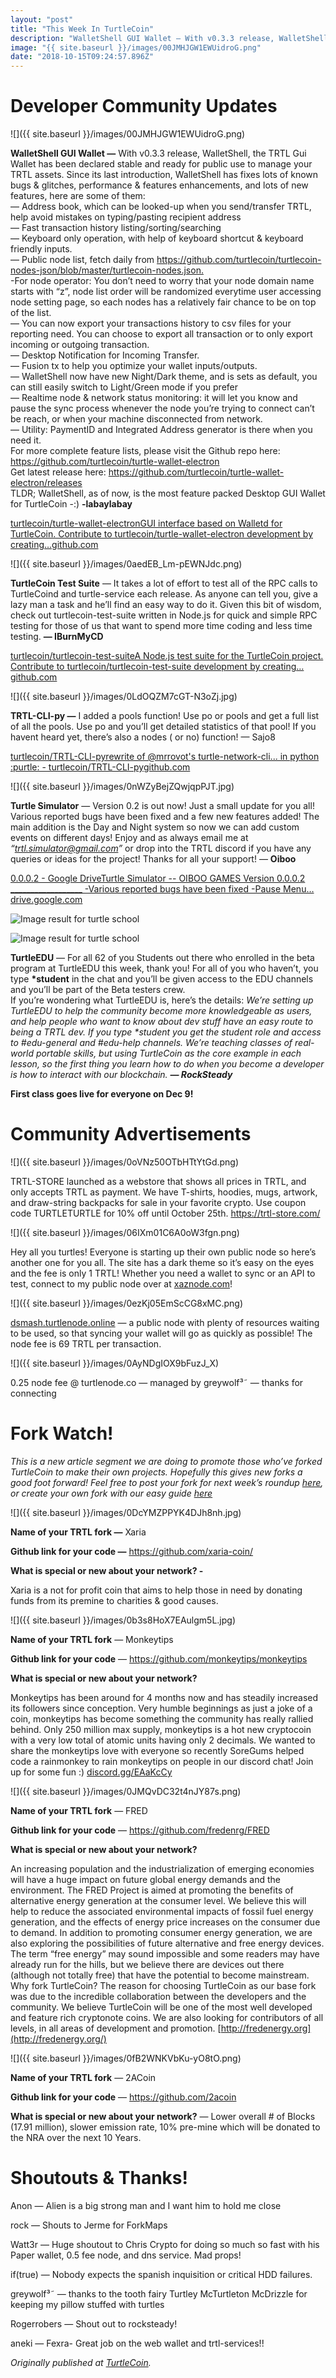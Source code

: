 ```yaml
---
layout: "post"
title: "This Week In TurtleCoin"
description: "WalletShell GUI Wallet — With v0.3.3 release, WalletShell, the TRTL Gui Wallet has been declared stable and ready for public use to manage your TRTL assets. Since its last introduction, WalletShell…"
image: "{{ site.baseurl }}/images/00JMHJGW1EWUidroG.png"
date: "2018-10-15T09:24:57.896Z"
---
```


# Developer Community Updates

![]({{ site.baseurl }}/images/00JMHJGW1EWUidroG.png)

**WalletShell GUI Wallet —** With v0.3.3 release, WalletShell, the TRTL Gui Wallet has been declared stable and ready for public use to manage your TRTL assets. Since its last introduction, WalletShell has fixes lots of known bugs & glitches, performance & features enhancements, and lots of new features, here are some of them:  
— Address book, which can be looked-up when you send/transfer TRTL, help avoid mistakes on typing/pasting recipient address  
— Fast transaction history listing/sorting/searching  
— Keyboard only operation, with help of keyboard shortcut & keyboard friendly inputs.  
— Public node list, fetch daily from <https://github.com/turtlecoin/turtlecoin-nodes-json/blob/master/turtlecoin-nodes.json.>  
\-For node operator: You don’t need to worry that your node domain name starts with “z”, node list order will be randomized everytime user accessing node setting page, so each nodes has a relatively fair chance to be on top of the list.  
— You can now export your transactions history to csv files for your reporting need. You can choose to export all transaction or to only export incoming or outgoing transaction.  
— Desktop Notification for Incoming Transfer.  
— Fusion tx to help you optimize your wallet inputs/outputs.  
— WalletShell now have new Night/Dark theme, and is sets as default, you can still easily switch to Light/Green mode if you prefer  
— Realtime node & network status monitoring: it will let you know and pause the sync process whenever the node you’re trying to connect can’t be reach, or when your machine disconnected from network.  
— Utility: PaymentID and Integrated Address generator is there when you need it.  
For more complete feature lists, please visit the Github repo here: <https://github.com/turtlecoin/turtle-wallet-electron>  
Get latest release here: <https://github.com/turtlecoin/turtle-wallet-electron/releases>  
TLDR; WalletShell, as of now, is the most feature packed Desktop GUI Wallet for TurtleCoin -:) **\-labaylabay**

[turtlecoin/turtle-wallet-electronGUI interface based on Walletd for TurtleCoin. Contribute to turtlecoin/turtle-wallet-electron development by creating…github.com](https://github.com/turtlecoin/turtle-wallet-electron)

![]({{ site.baseurl }}/images/0aedEB_Lm-pEWNJdc.png)

**TurtleCoin Test Suite** — It takes a lot of effort to test all of the RPC calls to TurtleCoind and turtle-service each release. As anyone can tell you, give a lazy man a task and he’ll find an easy way to do it. Given this bit of wisdom, check out turtlecoin-test-suite written in Node.js for quick and simple RPC testing for those of us that want to spend more time coding and less time testing. **— IBurnMyCD**

[turtlecoin/turtlecoin-test-suiteA Node.js test suite for the TurtleCoin project. Contribute to turtlecoin/turtlecoin-test-suite development by creating…github.com](https://github.com/turtlecoin/turtlecoin-test-suite)

![]({{ site.baseurl }}/images/0LdOQZM7cGT-N3oZj.jpg)

**TRTL-CLI-py —** I added a pools function! Use po or pools and get a full list of all the pools. Use po <name> and you’ll get detailed statistics of that pool! If you havent heard yet, there’s also a nodes ( or no) function! — Sajo8

[turtlecoin/TRTL-CLI-pyrewrite of @mrrovot's turtle-network-cli... in python :purtle: - turtlecoin/TRTL-CLI-pygithub.com](https://github.com/turtlecoin/trtl-cli-py)

![]({{ site.baseurl }}/images/0nWZyBejZQwjqpPJT.jpg)

**Turtle Simulator** — Version 0.2 is out now! Just a small update for you all! Various reported bugs have been fixed and a few new features added! The main addition is the Day and Night system so now we can add custom events on different days! Enjoy and as always email me at _“trtl.simulator@gmail.com”_ or drop into the TRTL discord if you have any queries or ideas for the project! Thanks for all your support! — **Oiboo**

[0.0.0.2 - Google DriveTurtle Simulator -- OIBOO GAMES Version 0.0.0.2 \_\_\_\_\_\_\_\_\_\_\_\_\_\_\_\_\_\_ -Various reported bugs have been fixed -Pause Menu…drive.google.com](https://drive.google.com/open?id=1lPJ3m6_BCTO3sUcG07OKJsXnlA25sx9e)

![Image result for turtle school](https://miro.medium.com/max/60/0*BUuxeB1UvpuniTzj?q=20)

![Image result for turtle school](https://miro.medium.com/max/1400/0*BUuxeB1UvpuniTzj)

**TurtleEDU** — For all 62 of you Students out there who enrolled in the beta program at TurtleEDU this week, thank you! For all of you who haven’t, you type **\*student** in the chat and you’ll be given access to the EDU channels and you’ll be part of the Beta testers crew.  
If you’re wondering what TurtleEDU is, here’s the details: _We’re setting up TurtleEDU to help the community become more knowledgeable as users, and help people who want to know about dev stuff have an easy route to being a TRTL dev. If you type \*student you get the student role and access to #edu-general and #edu-help channels. We’re teaching classes of real-world portable skills, but using TurtleCoin as the core example in each lesson, so the first thing you learn how to do when you become a developer is how to interact with our blockchain._ **_— RockSteady_**

**First class goes live for everyone on Dec 9!**

# Community Advertisements

![]({{ site.baseurl }}/images/0oVNz50OTbHTtYtGd.png)

TRTL-STORE launched as a webstore that shows all prices in TRTL, and only accepts TRTL as payment. We have T-shirts, hoodies, mugs, artwork, and draw-string backpacks for sale in your favorite crypto. Use coupon code TURTLETURTLE for 10% off until October 25th. <https://trtl-store.com/>

![]({{ site.baseurl }}/images/06IXm01C6A0oW3fgn.png)

Hey all you turtles! Everyone is starting up their own public node so here’s another one for you all. The site has a dark theme so it’s easy on the eyes and the fee is only 1 TRTL! Whether you need a wallet to sync or an API to test, connect to my public node over at [xaznode.com](http://xaznode.com/)!

![]({{ site.baseurl }}/images/0ezKj05EmScCG8xMC.png)

[dsmash.turtlenode.online](http://dsmash.turtlenode.online/) — a public node with plenty of resources waiting to be used, so that syncing your wallet will go as quickly as possible! The node fee is 69 TRTL per transaction.

![]({{ site.baseurl }}/images/0AyNDgIOX9bFuzJ_X)

0.25 node fee @ turtlenode.co — managed by greywolf³˜ — thanks for connecting

# Fork Watch!

_This is a new article segment we are doing to promote those who’ve forked TurtleCoin to make their own projects. Hopefully this gives new forks a good foot forward! Feel free to post your fork for next week’s roundup_ [_here_](https://goo.gl/forms/iO7Yh9OiNS7pxpBW2)_, or create your own fork with our easy guide_ [_here_](https://turtlecoin.github.io/fork)

![]({{ site.baseurl }}/images/0DcYMZPPYK4DJh8nh.jpg)

**Name of your TRTL fork —** Xaria

**Github link for your code —** <https://github.com/xaria-coin/>

**What is special or new about your network? -**

Xaria is a not for profit coin that aims to help those in need by donating funds from its premine to charities & good causes.

![]({{ site.baseurl }}/images/0b3s8HoX7EAulgm5L.jpg)

**Name of your TRTL fork** — Monkeytips

**Github link for your code** — <https://github.com/monkeytips/monkeytips>

**What is special or new about your network?**

Monkeytips has been around for 4 months now and has steadily increased its followers since conception. Very humble beginnings as just a joke of a coin, monkeytips has become something the community has really rallied behind. Only 250 million max supply, monkeytips is a hot new cryptocoin with a very low total of atomic units having only 2 decimals. We wanted to share the monkeytips love with everyone so recently SoreGums helped code a rainmonkey to rain monkeytips on people in our discord chat! Join up for some fun :) [discord.gg/EAaKcCy](http://discord.gg/EAaKcCy)

![]({{ site.baseurl }}/images/0JMQvDC32t4nJY87s.png)

**Name of your TRTL fork** — FRED

**Github link for your code** — <https://github.com/fredenrg/FRED>

**What is special or new about your network?**

An increasing population and the industrialization of emerging economies will have a huge impact on future global energy demands and the environment. The FRED Project is aimed at promoting the benefits of alternative energy generation at the consumer level. We believe this will help to reduce the associated environmental impacts of fossil fuel energy generation, and the effects of energy price increases on the consumer due to demand. In addition to promoting consumer energy generation, we are also exploring the possibilities of future alternative and free energy devices. The term “free energy” may sound impossible and some readers may have already run for the hills, but we believe there are devices out there (although not totally free) that have the potential to become mainstream. Why fork TurtleCoin? The reason for choosing TurtleCoin as our base fork was due to the incredible collaboration between the developers and the community. We believe TurtleCoin will be one of the most well developed and feature rich cryptonote coins. We are also looking for contributors of all levels, in all areas of development and promotion. [http://fredenergy.org](http://fredenergy.org/)

![]({{ site.baseurl }}/images/0fB2WNKVbKu-yO8tO.png)

**Name of your TRTL fork** — 2ACoin

**Github link for your code** — <https://github.com/2acoin>

**What is special or new about your network?** — Lower overall # of Blocks (17.91 million), slower emission rate, 10% pre-mine which will be donated to the NRA over the next 10 Years.

# Shoutouts & Thanks!

Anon — Alien is a big strong man and I want him to hold me close

rock — Shouts to Jerme for ForkMaps

Watt3r — Huge shoutout to Chris Crypto for doing so much so fast with his Paper wallet, 0.5 fee node, and dns service. Mad props!

if(true) — Nobody expects the spanish inquisition or critical HDD failures.

greywolf³˜ — thanks to the tooth fairy Turtley McTurtleton McDrizzle for keeping my pillow stuffed with turtles

Rogerrobers — Shout out to rocksteady!

aneki — Fexra- Great job on the web wallet and trtl-services!!

_Originally published at_ [_TurtleCoin_](http://blog.turtlecoin.lol/archives/this-week-in-turtlecoin/)_._

